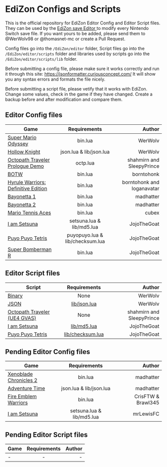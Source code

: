 # EdiZon Configs and Scripts

This is the official repository for EdiZon Editor Config and Editor Script files. They can be used by the [EdiZon save Editor
](https://github.com/thomasnet-mc/EdiZon) to modify every Nintendo Switch save file.
If you want yours to be added, please send them to @WerWolv98 or @thomasnet-mc or create a Pull Request.

Config files go into the `/EdiZon/editor` folder, Script files go into the `/EdiZon/editor/scripts` folder and libraries used by scripts go into the `/EdiZon/editor/scripts/lib` folder.

Before submitting a config file, please make sure it works correctly and run it through this site: https://jsonformatter.curiousconcept.com/ It will show you any syntax errors and formats the file nicely.

Before submitting a script file, please vetify that it works with EdiZon. Change some values, check in the game if they have changed. Create a backup before and after modification and compare them.

## Editor Config files

| Game                            | Requirements            | Author    |
| ------------------------------- |:-----------------------:| ---------:|
| [Super Mario Odyssey](https://github.com/WerWolv98/EdiZon_ConfigsAndScripts/blob/master/Configs/0100000000010000.json)             | bin.lua                 | WerWolv  |
| [Hollow Knight](https://github.com/WerWolv98/EdiZon_ConfigsAndScripts/blob/master/Configs/0100633007D48000.json)                   | json.lua & lib/json.lua | WerWolv  |
| [Octopath Traveler Prologue Demo](https://github.com/WerWolv98/EdiZon_ConfigsAndScripts/blob/master/Configs/010096000B3EA000.json) | octp.lua                | shahmirn and SleepyPrince |
| [BOTW](https://github.com/WerWolv98/EdiZon_ConfigsAndScripts/blob/master/Configs/01007EF00011E000.json)    | bin.lua | borntohonk |
| [Hyrule Warriors: Definitive Edition](https://github.com/WerWolv98/EdiZon_ConfigsAndScripts/blob/master/Configs/0100AE00096EA000.json) | bin.lua | borntohonk and loganavatar |
| [Bayonetta 1](https://github.com/WerWolv98/EdiZon_ConfigsAndScripts/blob/master/Configs/010076F0049A2000.json) | bin.lua | madhatter |
| [Bayonetta 2](https://github.com/WerWolv98/EdiZon_ConfigsAndScripts/blob/master/Configs/01007960049A0000.json) | bin.lua | madhatter |
| [Mario Tennis Aces](https://github.com/WerWolv98/EdiZon_ConfigsAndScripts/blob/master/Configs/0100BDE00862A000.json) | bin.lua | cubex |
| [I am Setsuna](https://github.com/WerWolv98/EdiZon_ConfigsAndScripts/blob/master/Configs/0100849000BDA000.json) | setsuna.lua & lib/md5.lua | JojoTheGoat |
| [Puyo Puyo Tetris](https://github.com/WerWolv98/EdiZon_ConfigsAndScripts/blob/master/Configs/010053D0001BE000.json) | puyopuyo.lua & lib/checksum.lua | JojoTheGoat |
| [Super Bomberman R](https://github.com/WerWolv98/EdiZon_ConfigsAndScripts/blob/master/Configs/01007AD00013E000.json) | bin.lua | JojoTheGoat |


## Editor Script files
| Script                            | Requirements            | Author    |
| --------------------------------- |:-----------------------:| ---------:|
| [Binary](https://github.com/WerWolv98/EdiZon_ConfigsAndScripts/blob/master/Scripts/bin.lua) | None                 | WerWolv  |
| [JSON](https://github.com/WerWolv98/EdiZon_ConfigsAndScripts/blob/master/Scripts/json.lua) | [lib/json.lua](https://github.com/WerWolv98/EdiZon_ConfigsAndScripts/blob/master/Scripts/lib/json.lua) | WerWolv  |
| [Octopath Traveler (UE4 GVAS)](https://github.com/WerWolv98/EdiZon_ConfigsAndScripts/blob/master/Scripts/octp.lua) | None | shahmirn and SleepyPrince |
| [I am Setsuna](https://github.com/WerWolv98/EdiZon_ConfigsAndScripts/blob/master/Scripts/setsuna.lua) | [lib/md5.lua](https://github.com/WerWolv98/EdiZon_ConfigsAndScripts/blob/master/Scripts/lib/md5.lua) | JojoTheGoat |
| [Puyo Puyo Tetris](https://github.com/WerWolv98/EdiZon_ConfigsAndScripts/blob/master/Scripts/puyopuyo.lua) | [lib/checksum.lua](https://github.com/WerWolv98/EdiZon_ConfigsAndScripts/blob/master/Scripts/lib/checksum.lua) | JojoTheGoat |


## Pending Editor Config files
| Game                            | Requirements            | Author    |
| ------------------------------- |:-----------------------:| ---------:|
| [Xenoblade Chronicles 2](https://github.com/WerWolv98/EdiZon_ConfigsAndScripts/blob/master/Pending/Configs/0100E95004038000.json)             | bin.lua                 | madhatter  |
| [Adventure Time](https://github.com/WerWolv98/EdiZon_ConfigsAndScripts/blob/master/Pending/Configs/0100C4E004406000.json)             | json.lua & lib/json.lua         | madhatter  |
| [Fire Emblem Warriors](https://github.com/WerWolv98/EdiZon_ConfigsAndScripts/blob/master/Pending/Configs/0100F15003E64000.json)             | bin.lua         | CrisFTW & Brawl345  |
| [I am Setsuna](https://github.com/WerWolv98/EdiZon_ConfigsAndScripts/blob/master/Pending/Configs/0100849000BDA000.json) | setsuna.lua & lib/md5.lua | mrLewisFC |


## Pending Editor Script files

| Game                            | Requirements            | Author    |
| ------------------------------- |:-----------------------:| ---------:|
| - | - | - |
